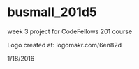# busmall_201d5
week 3 project for CodeFellows 201 course

Logo created at:
logomakr.com/6en82d


1/18/2016
